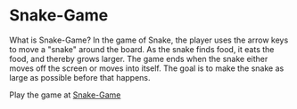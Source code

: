# Snake-Game
What is Snake-Game?
In the game of Snake, the player uses the arrow keys to move a "snake" around the board.  As the snake finds food, it eats the food, and thereby grows larger.  The game ends when the snake either moves off the screen or moves into itself.  The goal is to make the snake as large as possible before that happens.

Play the game at [Snake-Game](https://adarsh-anand.github.io/Snake-Game/)
